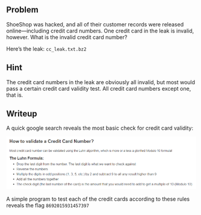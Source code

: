 ## Problem

ShoeShop was hacked, and all of their customer records were released online—including credit card numbers. One credit card in the leak is invalid, however. What is the invalid credit card number?

Here’s the leak: `cc_leak.txt.bz2`

## Hint

The credit card numbers in the leak are obviously all invalid, but most would pass a certain credit card validity test. All credit card numbers except one, that is.

## Writeup

A quick google search reveals the most basic check for credit card validity: 

![alt-text](https://github.com/unlimited-reagents/writeups-2018/raw/master/PACTF-2018/lovelace/credit-card-leak/validity.png "validity check")

A simple program to test each of the credit cards according to these rules reveals the flag `8692015931457397`
